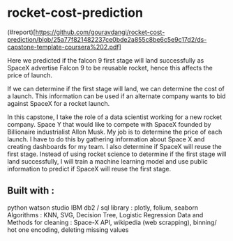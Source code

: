 # rocket-cost-prediction

(#report)[https://github.com/gouravdangi/rocket-cost-prediction/blob/25a77f821482237ce0bde2a855c8be6c5e9c17d2/ds-capstone-template-coursera%202.pdf]

Here we predicted if the falcon 9 first stage will land successfully as SpaceX advertise Falcon 9  to be reusable rocket, hence this affects the price of launch.

If we can determine if the first stage will land, we can determine the cost of a launch. This information can be used if an alternate company wants to bid against SpaceX for a rocket launch.


In this capstone, I take the role of a data scientist working for a new rocket company. Space Y that would like to compete with SpaceX founded by Billionaire industrialist Allon Musk. My job is to determine the price of each launch. I have to do this by gathering information about Space X and creating dashboards for my team. I also determine if SpaceX will reuse the first stage. Instead of using rocket science to determine if the first stage will land successfully, I will train a machine learning model and use public information to predict if SpaceX will reuse the first stage.

## Built with :

python
watson studio
IBM db2 / sql
library : plotly, folium, seaborn
Algorithms : KNN, SVG, Decision Tree, Logistic Regression
Data and Methods for cleaning : Space-X API, wikipedia (web scrapping), binning/ hot one encoding, deleting missing values
